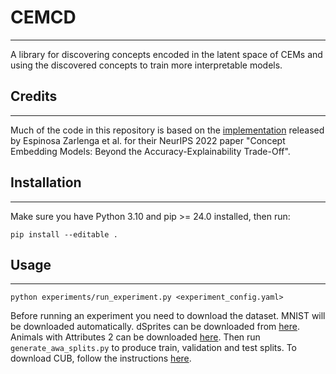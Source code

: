 # CEMCD
---
A library for discovering concepts encoded in the latent space of CEMs and using the discovered concepts to train more interpretable models.

## Credits
---
Much of the code in this repository is based on the [implementation](https://github.com/mateoespinosa/cem) released by Espinosa Zarlenga et al. for their NeurIPS 2022 paper "Concept Embedding Models: Beyond the Accuracy-Explainability Trade-Off".

## Installation
---

Make sure you have Python 3.10 and pip >= 24.0 installed, then run:

`
    pip install --editable .
`

## Usage
---
`
    python experiments/run_experiment.py <experiment_config.yaml>
`

Before running an experiment you need to download the dataset. MNIST will be downloaded automatically. dSprites can be downloaded from [here](https://github.com/google-deepmind/dsprites-dataset). Animals with Attributes 2 can be downloaded [here](https://cvml.ista.ac.at/AwA2/). Then run `generate_awa_splits.py` to produce train, validation and test splits. To download CUB, follow the instructions [here](https://github.com/yewsiang/ConceptBottleneck/tree/master/CUB).
